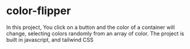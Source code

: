 # color-flipper
In this project, You click on a button and the color of a container will change, selecting colors randomly from an array of color. The project is built in javascript, and tailwind CSS
